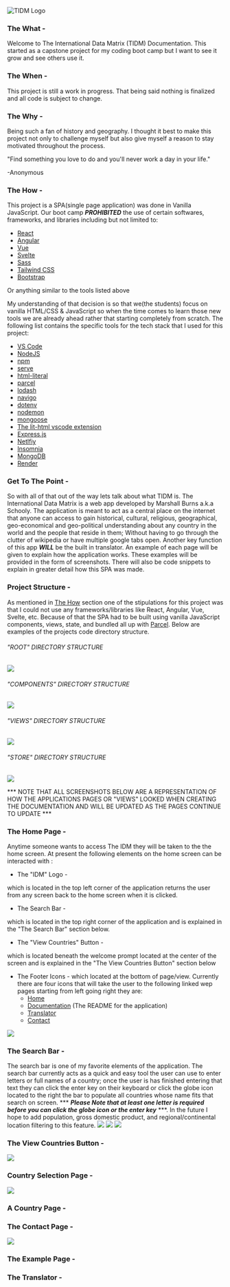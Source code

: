 ![TIDM Logo](./assets/images/Branding/logo-no-background.png)

### The What -
Welcome to The International Data Matrix (TIDM) Documentation. This started as a capstone project for my coding boot camp but I want to see it grow and see others use it.


### The When -
This project is still a work in progress. That being said nothing is finalized and all code is subject to change.


### The Why -
Being such a fan of history and geography. I thought it best to make this project not only to challenge myself but also give myself a reason to stay motivated throughout the process.

"Find something you love to do and you'll never work a day in your life."

-Anonymous

### The How -
This project is a SPA(single page application) was done in Vanilla JavaScript. Our boot camp <b><i>PROHIBITED</i></b> the use of certain softwares, frameworks, and libraries including but not limited to:
- [React](https://reactjs.org/)
- [Angular](https://angular.io/)
- [Vue](https://vuejs.org/)
- [Svelte](https://svelte.dev/)
- [Sass](https://sass-lang.com/)
- [Tailwind CSS](https://tailwindcss.com/)
- [Bootstrap](https://getbootstrap.com/)

Or anything similar to the tools listed above

My understanding of that decision is so that we(the students) focus on vanilla HTML/CSS & JavaScript so when the time comes to learn those new tools we are already ahead rather that starting completely from scratch. The following list contains the specific tools for the tech stack that I used for this project:
- [VS Code](https://code.visualstudio.com/)
- [NodeJS](https://nodejs.org/en/)
- [npm](https://www.npmjs.com/)
- [serve](https://www.npmjs.com/package/serve)
- [html-literal](https://www.npmjs.com/package/html-literal)
- [parcel](https://parceljs.org/)
- [lodash](https://www.npmjs.com/package/lodash)
- [navigo](https://github.com/krasimir/navigo)
- [dotenv](https://github.com/motdotla/dotenv)
- [nodemon](https://www.npmjs.com/package/nodemon)
- [mongoose](https://www.npmjs.com/package/mongoose)
- [The lit-html vscode extension](https://marketplace.visualstudio.com/items?itemName=bierner.lit-html)
- [Express.js](https://expressjs.com/)
- [Netlfiy](https://www.netlify.com/?utm_source=google&utm_medium=paid_search&utm_campaign=12755510784&adgroup=118788138897&utm_term=netlify&utm_content=kwd-371509120223&creative=514583565825&device=c&matchtype=e&location=9021584)
- [Insomnia](https://insomnia.rest/)
- [MongoDB](https://www.mongodb.com/)
- [Render](https://render.com/)

### Get To The Point -

So with all of that out of the way lets talk about what TIDM is. The International Data Matrix is a web app developed by Marshall Burns a.k.a Schooly. The application is meant to act as a central place on the internet that anyone can access to gain historical, cultural, religious, geographical, geo-economical and geo-political understanding about any country in the world and the people that reside in them; Without having to go through the clutter of wikipedia or have multiple google tabs open. Another key function of this app <b><i>WILL</i></b> be the built in translator. An example of each page will be given to explain how the application works. These examples  will be provided in the form of screenshots. There will also be code snippets to explain in greater detail how this SPA was made.

### Project Structure -
As mentioned in [The How](https://github.com/SchoolyB/Capstone/tree/master#the-why--) section one of the stipulations for  this project was that I could not use any frameworks/libraries like React, Angular, Vue, Svelte, etc. Because of that the SPA had to be built using vanilla JavaScript components, views, state, and bundled all up with [Parcel](https://parceljs.org/). Below are examples of the projects code directory structure.
###### <i>"ROOT" DIRECTORY STRUCTURE</i>
<img src="./assets/images/README/rootDirectory.JPG">

###### <i>"COMPONENTS" DIRECTORY STRUCTURE</i>
<img src="./assets/images/README/componentsDirectory.JPG">

###### <i> "VIEWS" DIRECTORY STRUCTURE</i>
<img src="./assets/images/README/viewsDirectory.JPG">

###### <i>"STORE" DIRECTORY STRUCTURE</i>
<img src="./assets/images/README/storeDirectory.JPG">

 *** NOTE THAT ALL SCREENSHOTS BELOW ARE A REPRESENTATION OF HOW THE APPLICATIONS PAGES OR "VIEWS" LOOKED WHEN CREATING THE DOCUMENTATION AND WILL BE UPDATED AS THE PAGES CONTINUE TO UPDATE ***
### The Home Page -
Anytime someone wants to access The IDM they will be taken to the the home screen. At present the following elements on the home screen can be interacted with :

 - The "IDM" Logo -

which is located in the top left corner of the application returns the user from any screen back to the home screen when it is clicked.
 - The Search Bar -

which is located in the top right corner of the application and is explained in the "The Search Bar" section below.

 - The "View Countries" Button -

which is located beneath the welcome prompt located at the center of the screen and is explained in the "The View Countries Button" section below

 - The Footer Icons -
which located at the bottom of page/view. Currently there are four icons that will take the user to the following linked wep pages starting from left going right they are:
    - [Home](https://internationaldatamatrix.netlify.app/Home)
    - [Documentation](https://github.com/SchoolyB/Capstone/blob/master/README.md) (The README for the application)
    - [Translator](https://internationaldatamatrix.netlify.app/Translator)
    - [Contact](https://internationaldatamatrix.netlify.app/Contact)


<img src="./assets/images/README/homeScreen.JPG">

### The Search Bar -
The search bar is one of my favorite elements of the application. The search bar currently acts as a quick and easy tool the user can use to enter letters or full names of a country; once the user is has finished entering that text they can click the enter key on their keyboard or click the globe icon located to the right the bar to populate all countries whose name fits that search on screen. *** ***Please Note that at least one letter is required before you can click the globe icon or the enter key***  ***. In the future I hope to add population, gross domestic product, and regional/continental location filtering to this feature.
<img src= "./assets/images/README/searchbtn.jpg">
<img src= "./assets/images/README/specificCountryFilter.JPG">
<img src= "./assets/images/README/notSoSpecificCountryFilter.JPG">

### The View Countries Button -
<img src= "./assets/images/README/viewcContriesBtn.jpg" >

### Country Selection Page    -
<img src="./assets/images/README/countrySelectionScreen.JPG">

### A Country Page -

### The Contact Page -
<img src="./assets/images/README/contactPage.JPG">

### The Example Page -


### The Translator -
